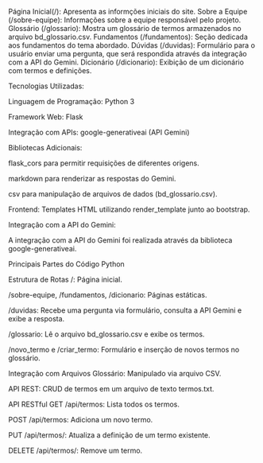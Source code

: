 Página Inicial(/): Apresenta as informções iniciais do site.
Sobre a Equipe (/sobre-equipe): Informações sobre a equipe responsável pelo projeto.
Glossário (/glossario): Mostra um glossário de termos armazenados no arquivo bd_glossario.csv.
Fundamentos (/fundamentos): Seção dedicada aos fundamentos do tema abordado.
Dúvidas (/duvidas): Formulário para o usuário enviar uma pergunta, que será respondida através da integração com a API do Gemini.
Dicionário (/dicionario): Exibição de um dicionário com termos e definições.

Tecnologias Utilizadas:

Linguagem de Programação: Python 3

Framework Web: Flask

Integração com APIs: google-generativeai (API Gemini)

Bibliotecas Adicionais:

flask_cors para permitir requisições de diferentes origens.

markdown para renderizar as respostas do Gemini.

csv para manipulação de arquivos de dados (bd_glossario.csv).

Frontend: Templates HTML utilizando render_template junto ao bootstrap.

Integração com a API do Gemini:

A integração com a API do Gemini foi realizada através da biblioteca google-generativeai.

Principais Partes do Código Python

Estrutura de Rotas
/: Página inicial.

/sobre-equipe, /fundamentos, /dicionario: Páginas estáticas.

/duvidas: Recebe uma pergunta via formulário, consulta a API Gemini e exibe a resposta.

/glossario: Lê o arquivo bd_glossario.csv e exibe os termos.

/novo_termo e /criar_termo: Formulário e inserção de novos termos no glossário.

Integração com Arquivos
Glossário: Manipulado via arquivo CSV.

API REST: CRUD de termos em um arquivo de texto termos.txt.

API RESTful
GET /api/termos: Lista todos os termos.

POST /api/termos: Adiciona um novo termo.

PUT /api/termos/<termo>: Atualiza a definição de um termo existente.

DELETE /api/termos/<termo>: Remove um termo.
